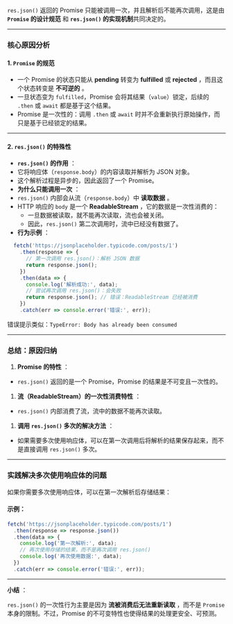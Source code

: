 `res.json()` 返回的 Promise 只能被调用一次，并且解析后不能再次调用，这是由 **`Promise` 的设计规范** 和 **`res.json()` 的实现机制**共同决定的。

---

### **核心原因分析**

#### 1. **`Promise` 的规范**

* 一个 Promise 的状态只能从 **pending** 转变为 **fulfilled** 或  **rejected** ，而且这个状态转变是  **不可逆的** 。
* 一旦状态变为 `fulfilled`，Promise 会将其结果（`value`）锁定，后续的 `.then` 或 `await` 都是基于这个结果。
* Promise 是一次性的：调用 `.then` 或 `await` 时并不会重新执行原始操作，而只是基于已经锁定的结果。

---

#### 2. **`res.json()` 的特殊性**

* **`res.json()` 的作用** ：
* 它将响应体（`response.body`）的内容读取并解析为 JSON 对象。
* 这个解析过程是异步的，因此返回了一个 Promise。
* **为什么只能调用一次** ：
* `res.json()` 内部会从流（`response.body`）中  **读取数据** 。
* HTTP 响应的 `body` 是一个  **ReadableStream** ，它的数据是一次性消费的：
  * 一旦数据被读取，就不能再次读取，流也会被关闭。
  * 因此，`res.json()` 第二次调用时，流中已经没有数据了。
* **行为示例** ：

```javascript
  fetch('https://jsonplaceholder.typicode.com/posts/1')
    .then(response => {
      // 第一次调用 res.json()：解析 JSON 数据
      return response.json();
    })
    .then(data => {
      console.log('解析成功:', data);
      // 尝试再次调用 res.json()：会失败
      return response.json(); // 错误：ReadableStream 已经被消费
    })
    .catch(err => console.error('错误:', err));
```

  错误提示类似：`TypeError: Body has already been consumed`

---

### **总结：原因归纳**

1. **Promise 的特性** ：

* `res.json()` 返回的是一个 Promise，Promise 的结果是不可变且一次性的。

1. **流（ReadableStream）的一次性消费特性** ：

* `res.json()` 内部消费了流，流中的数据不能再次读取。

1. **调用 `res.json()` 多次的解决方法** ：

* 如果需要多次使用响应体，可以在第一次调用后将解析的结果保存起来，而不是直接调用 `res.json()` 多次。

---

### **实践解决多次使用响应体的问题**

如果你需要多次使用响应体，可以在第一次解析后存储结果：

#### 示例：

```javascript
fetch('https://jsonplaceholder.typicode.com/posts/1')
  .then(response => response.json())
  .then(data => {
    console.log('第一次解析:', data);
    // 再次使用存储的结果，而不是再次调用 res.json()
    console.log('再次使用数据:', data);
  })
  .catch(err => console.error('错误:', err));
```

---

 **小结** ：

`res.json()` 的一次性行为主要是因为  **流被消费后无法重新读取** ，而不是 `Promise` 本身的限制。不过，Promise 的不可变特性也使得结果的处理更安全、可预测。
